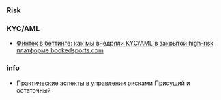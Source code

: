 ### Risk
### KYC/AML
- [Финтех в беттинге: как мы внедряли KYC/AML в закрытой high-risk платформе bookedsports.com](https://habr.com/ru/articles/919602/)

### info
- [Практические аспекты в управлении рисками](https://habr.com/ru/articles/954890/) Присущий и остаточный
